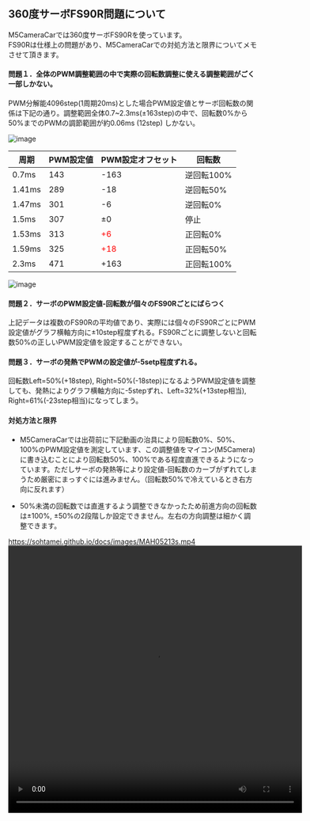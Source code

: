 ## 360度サーボFS90R問題について

M5CameraCarでは360度サーボFS90Rを使っています。  
FS90Rは仕様上の問題があり、M5CameraCarでの対処方法と限界についてメモさせて頂きます。

#### 問題１．全体のPWM調整範囲の中で実際の回転数調整に使える調整範囲がごく一部しかない。

PWM分解能4096step(1周期20ms)とした場合PWM設定値とサーボ回転数の関係は下記の通り。調整範囲全体0.7~2.3ms(±163step)の中で、回転数0%から50%までのPWMの調節範囲が約0.06ms (12step) しかない。  

![image](https://user-images.githubusercontent.com/43091864/96787936-94f37880-142d-11eb-84cd-b1c5cf880f62.png)

| 周期 | PWM設定値 | PWM設定オフセット | 回転数 |
| ---- | ---- | ---- | ---- |
| 0.7ms | 143 | -163 | 逆回転100% |
| 1.41ms | 289 | -18 | 逆回転50% |
| 1.47ms | 301 | -6 | 逆回転0% |
| 1.5ms | 307 | ±0 | 停止 |
| 1.53ms | 313 | <font color="#ff0000">+6</font> | 正回転0% |
| 1.59ms | 325 | <font color="#ff0000">+18</font> | 正回転50% |
| 2.3ms | 471 | +163 | 正回転100% |

![image](https://user-images.githubusercontent.com/43091864/96739940-4e852600-13fb-11eb-8d22-d41757b14a31.png)  

#### 問題２．サーボのPWM設定値-回転数が個々のFS90Rごとにばらつく  

上記データは複数のFS90Rの平均値であり、実際には個々のFS90RごとにPWM設定値がグラフ横軸方向に±10step程度ずれる。FS90Rごとに調整しないと回転数50%の正しいPWM設定値を設定することができない。

#### 問題３．サーボの発熱でPWMの設定値が-5setp程度ずれる。

回転数Left=50%(+18step), Right=50%(-18step)になるようPWM設定値を調整しても、発熱によりグラフ横軸方向に-5stepずれ、Left=32%(+13step相当), Right=61%(-23step相当)になってしまう。

#### 対処方法と限界

- M5CameraCarでは出荷前に下記動画の治具により回転数0%、50%、100%のPWM設定値を測定しています、この調整値をマイコン(M5Camera)に書き込むことにより回転数50%、100%である程度直進できるようになっています。ただしサーボの発熱等により設定値-回転数のカーブがずれてしまうため厳密にまっすぐには進みません。（回転数50%で冷えているとき右方向に反れます）

- 50%未満の回転数では直進するよう調整できなかったため前進方向の回転数は±100%, ±50%の2段階しか設定できません。左右の方向調整は細かく調整できます。

https://sohtamei.github.io/docs/images/MAH05213s.mp4
<video src="https://sohtamei.github.io/docs/images/MAH05213s.mp4" width="594" height="540" controls></video>
